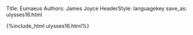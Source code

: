 Title: Eumaeus
Authors: James Joyce
HeaderStyle: languagekey
save_as: ulysses16.html

{%include_html ulysses16.html%}

